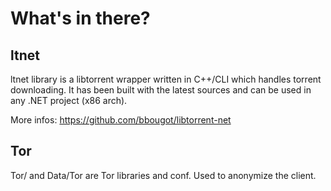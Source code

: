 # What's in there?

## ltnet
ltnet library is a libtorrent wrapper written in C++/CLI which handles torrent downloading.
It has been built with the latest sources and can be used in any .NET project (x86 arch).

More infos: https://github.com/bbougot/libtorrent-net

## Tor

Tor/ and Data/Tor are Tor libraries and conf.
Used to anonymize the client.
